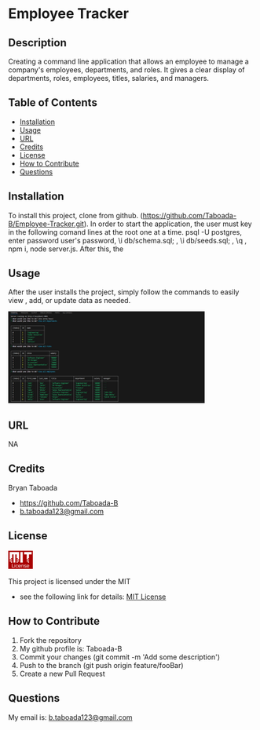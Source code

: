 # Employee Tracker

## Description 
Creating a command line application that allows an employee to manage a company's employees, departments, and roles.  It gives a clear display of departments, roles, employees, titles, salaries, and managers.  

## Table of Contents
- [Installation](#installation)
- [Usage](#usage)
- [URL](#url)
- [Credits](#credits)
- [License](#license)
- [How to Contribute](#how-to-contribute)
- [Questions](#questions)

## Installation
To install this project, clone from github. (https://github.com/Taboada-B/Employee-Tracker.git). In order to start the application, the user must key in the following comand lines at the root one at a time. psql -U postgres, enter password user's password, \i db/schema.sql; , \i db/seeds.sql; , \q , npm i, node server.js.  After this, the 

## Usage
After the user installs the project, simply follow the commands to easily view , add, or update data as needed.  

<img src="./img/Screenshot.jpg" alt="screenshot" width="400"/>

## URL
NA

## Credits
Bryan Taboada
- https://github.com/Taboada-B
- b.taboada123@gmail.com


## License

<img src="./img/MIT-logo.jpg" alt="logo" width="50"/>

This project is licensed under the MIT 
- see the following link for details: [MIT License](https://opensource.org/licenses/MIT)

## How to Contribute
1. Fork the repository
2. My github profile is: Taboada-B
3. Commit your changes (git commit -m 'Add some description')
4. Push to the branch (git push origin feature/fooBar)
5. Create a new Pull Request

## Questions

My email is: b.taboada123@gmail.com
